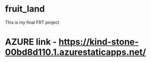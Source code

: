 # fruit_land
This is my final FRT project
# AZURE link - https://kind-stone-00bd8d110.1.azurestaticapps.net/
